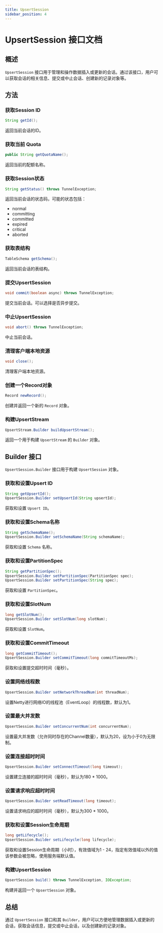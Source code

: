 ```yaml
---
title: UpsertSession
sidebar_position: 4
---
```


# UpsertSession 接口文档

## 概述

`UpsertSession` 接口用于管理和操作数据插入或更新的会话。通过该接口，用户可以获取会话的相关信息、提交或中止会话、创建新的记录对象等。

## 方法

### 获取Session ID

```java
String getId();
```

返回当前会话的ID。

### 获取当前 Quota

```java
public String getQuotaName();
```

返回当前的配额名称。

### 获取Session状态

```java
String getStatus() throws TunnelException;
```

返回当前会话的状态码，可能的状态包括：
- normal
- committing
- committed
- expired
- critical
- aborted

### 获取表结构

```java
TableSchema getSchema();
```

返回当前会话的表结构。

### 提交UpsertSession

```java
void commit(boolean async) throws TunnelException;
```

提交当前会话。可以选择是否异步提交。

### 中止UpsertSession

```java
void abort() throws TunnelException;
```

中止当前会话。

### 清理客户端本地资源

```java
void close();
```

清理客户端本地资源。

### 创建一个Record对象

```java
Record newRecord();
```

创建并返回一个新的 `Record` 对象。

### 构建UpsertStream

```java
UpsertStream.Builder buildUpsertStream();
```

返回一个用于构建 `UpsertStream` 的 `Builder` 对象。

## Builder 接口

`UpsertSession.Builder` 接口用于构建 `UpsertSession` 对象。

### 获取和设置Upsert ID

```java
String getUpsertId();
UpsertSession.Builder setUpsertId(String upsertId);
```

获取和设置 `Upsert ID`。

### 获取和设置Schema名称

```java
String getSchemaName();
UpsertSession.Builder setSchemaName(String schemaName);
```

获取和设置 `Schema` 名称。

### 获取和设置PartitionSpec

```java
String getPartitionSpec();
UpsertSession.Builder setPartitionSpec(PartitionSpec spec);
UpsertSession.Builder setPartitionSpec(String spec);
```

获取和设置 `PartitionSpec`。

### 获取和设置SlotNum

```java
long getSlotNum();
UpsertSession.Builder setSlotNum(long slotNum);
```

获取和设置 `SlotNum`。

### 获取和设置CommitTimeout

```java
long getCommitTimeout();
UpsertSession.Builder setCommitTimeout(long commitTimeoutMs);
```

获取和设置提交超时时间（毫秒）。

### 设置网络线程数

```java
UpsertSession.Builder setNetworkThreadNum(int threadNum);
```

设置Netty进行网络IO的线程池（EventLoop）的线程数，默认为1。

### 设置最大并发数

```java
UpsertSession.Builder setConcurrentNum(int concurrentNum);
```

设置最大并发数（允许同时存在的Channel数量），默认为20，设为小于0为无限制。

### 设置连接超时时间

```java
UpsertSession.Builder setConnectTimeout(long timeout);
```

设置建立连接的超时时间（毫秒），默认为180 * 1000。

### 设置请求响应超时时间

```java
UpsertSession.Builder setReadTimeout(long timeout);
```

设置请求响应的超时时间（毫秒），默认为300 * 1000。

### 获取和设置Session生命周期

```java
long getLifecycle();
UpsertSession.Builder setLifecycle(long lifecycle);
```

获取和设置Session生命周期（小时），有效值域为1 - 24，指定有效值域以外的值该参数会被忽略，使用服务端默认值。

### 构建UpsertSession

```java
UpsertSession build() throws TunnelException, IOException;
```

构建并返回一个 `UpsertSession` 对象。

## 总结

通过 `UpsertSession` 接口和其 `Builder`，用户可以方便地管理数据插入或更新的会话，获取会话信息，提交或中止会话，以及创建新的记录对象。